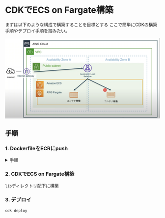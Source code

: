 # CDKでECS on Fargate構築

まずは以下のような構成で構築することを目標とする
ここで簡単にCDKの構築手順やデプロイ手順を掴みたい。

<img src='./ecsOnFargateDiagram.png' alt="ECS On Fargate 構成図" />

## 手順

### 1. DockerfileをECRにpush

<details><summary>手順</summary>

1. ECRに対してDockerクライアントを認証

```sh
aws ecr get-login-password --region <region> | docker login --username AWS --password-stdin <accountId>.dkr.ecr.<region>.amazonaws.com
```

2. ECRリポジトリ作成

```sh
aws ecr create-repository \
    --repository-name sample-node-app \
    --image-scanning-configuration scanOnPush=true \
    --region <region>
```

3. Dockerビルド

```sh
docker build -t sample-node-app .
```

4. イメージにECR用のタグをつける

```sh
docker tag sample-node-app:latest <accountId>.dkr.ecr.<region>.amazonaws.com/sample-node-app:latest
```

5. イメージをpush

```sh
docker push <accountId>.dkr.ecr.<region>.amazonaws.com/sample-node-app:latest
```

</details>

### 2. CDKでECS on Fargate構築

`lib`ディレクトリ配下に構築

### 3. デプロイ

```sh
cdk deploy
```
